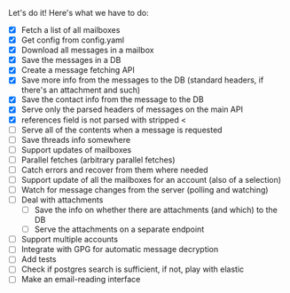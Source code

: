 Let's do it! Here's what we have to do:

- [x] Fetch a list of all mailboxes
- [x] Get config from config.yaml
- [x] Download all messages in a mailbox
- [x] Save the messages in a DB
- [x] Create a message fetching API
- [x] Save more info from the messages to the DB (standard headers, if
      there's an attachment and such)
- [x] Save the contact info from the message to the DB
- [x] Serve only the parsed headers of messages on the main API
- [x] references field is not parsed with stripped <
- [ ] Serve all of the contents when a message is requested
- [ ] Save threads info somewhere
- [ ] Support updates of mailboxes
- [ ] Parallel fetches (arbitrary parallel fetches)
- [ ] Catch errors and recover from them where needed
- [ ] Support update of all the mailboxes for an account (also of a selection)
- [ ] Watch for message changes from the server (polling and watching)
- [ ] Deal with attachments
  - [ ] Save the info on whether there are attachments (and which) to the DB
  - [ ] Serve the attachments on a separate endpoint
- [ ] Support multiple accounts
- [ ] Integrate with GPG for automatic message decryption
- [ ] Add tests
- [ ] Check if postgres search is sufficient, if not, play with elastic
- [ ] Make an email-reading interface

